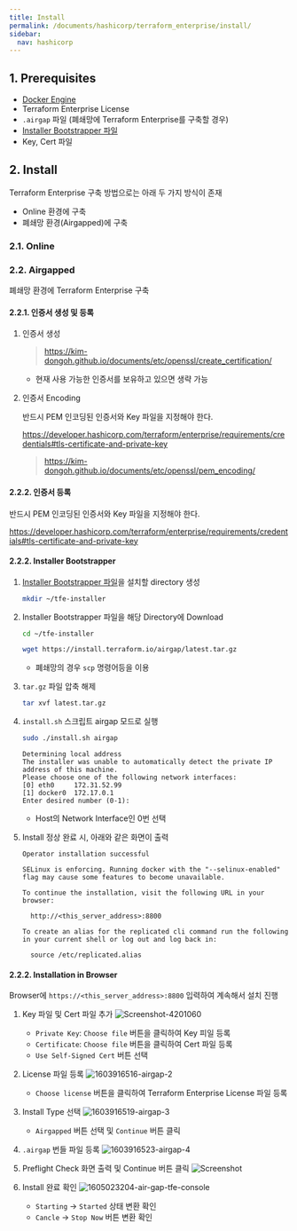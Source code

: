 ```yaml
---
title: Install
permalink: /documents/hashicorp/terraform_enterprise/install/
sidebar:
  nav: hashicorp
---
```


## 1. Prerequisites

* [Docker Engine](https://kim-dongoh.github.io/documents/container/docker/install/)
* Terraform Enterprise License
* `.airgap` 파일 (폐쇄망에 Terraform Enterprise를 구축할 경우)
* [Installer Bootstrapper 파일](https://install.terraform.io/airgap/latest.tar.gz)
* Key, Cert 파일



## 2. Install

Terraform Enterprise 구축 방법으로는 아래 두 가지 방식이 존재

* Online 환경에 구축
* 폐쇄망 환경(Airgapped)에 구축

### 2.1. Online

### 2.2. Airgapped

폐쇄망 환경에 Terraform Enterprise 구축

#### 2.2.1. 인증서 생성 및 등록

1. 인증서 생성

   > <https://kim-dongoh.github.io/documents/etc/openssl/create_certification/>

   * 현재 사용 가능한 인증서를 보유하고 있으면 생략 가능

2. 인증서 Encoding

   반드시 PEM 인코딩된 인증서와 Key 파일을 지정해야 한다.

   <https://developer.hashicorp.com/terraform/enterprise/requirements/credentials#tls-certificate-and-private-key>

   > <https://kim-dongoh.github.io/documents/etc/openssl/pem_encoding/>



#### 2.2.2. 인증서 등록

반드시 PEM 인코딩된 인증서와 Key 파일을 지정해야 한다. 

<https://developer.hashicorp.com/terraform/enterprise/requirements/credentials#tls-certificate-and-private-key>

#### 2.2.2. Installer Bootstrapper

1. [Installer Bootstrapper 파일](https://install.terraform.io/airgap/latest.tar.gz)을 설치할 directory 생성

   ```bash
   mkdir ~/tfe-installer
   ```

2. Installer Bootstrapper 파일을 해당  Directory에 Download
   ```bash
   cd ~/tfe-installer
   ```

   ```bash
   wget https://install.terraform.io/airgap/latest.tar.gz
   ```

   * 폐쇄망의 경우 `scp` 명령어등을 이용

3. `tar.gz` 파일 압축 해제

   ```bash
   tar xvf latest.tar.gz
   ```


4. `install.sh` 스크립트 airgap 모드로 실행

   ```bash
   sudo ./install.sh airgap
   ```

   ```
   Determining local address
   The installer was unable to automatically detect the private IP address of this machine.
   Please choose one of the following network interfaces:
   [0] eth0 	172.31.52.99
   [1] docker0	172.17.0.1
   Enter desired number (0-1):
   ```

   * Host의 Network Interface인 0번 선택

5. Install 정상 완료 시, 아래와 같은 화면이 출력
   ```
   Operator installation successful
   
   SELinux is enforcing. Running docker with the "--selinux-enabled" flag may cause some features to become unavailable.
   
   To continue the installation, visit the following URL in your browser:
   
     http://<this_server_address>:8800
   
   To create an alias for the replicated cli command run the following in your current shell or log out and log back in:
   
     source /etc/replicated.alias
   ```

#### 2.2.2. Installation in Browser

Browser에 `https://<this_server_address>:8800` 입력하여 계속해서 설치 진행

1. Key 파일 및 Cert 파일 추가
   ![Screenshot-4201060](https://hognod.synology.me:5543/2023/05/16/Screenshot-4201060.png)
   * `Private Key`: `Choose file` 버튼을 클릭하여 Key 피일 등록
   * `Certificate`: `Choose file` 버튼을 클릭하여 Cert 파일 등록
   * `Use Self-Signed Cert` 버튼 선택
2. License 파일 등록
   ![1603916516-airgap-2](https://hognod.synology.me:5543/2023/05/16/1603916516-airgap-2.webp)
   * `Choose license` 버튼을 클릭하여 Terraform Enterprise License 파일 등록
3. Install Type 선택
   ![1603916519-airgap-3](https://hognod.synology.me:5543/2023/05/16/1603916519-airgap-3.webp)
   * `Airgapped` 버튼 선택 및 `Continue` 버튼 클릭
4. `.airgap` 번들 파일 등록
   ![1603916523-airgap-4](https://hognod.synology.me:5543/2023/05/16/1603916523-airgap-4.webp)

5. Preflight Check 화면 출력 및 Continue 버튼 클릭
   ![Screenshot](https://hognod.synology.me:5543/2023/05/16/Screenshot.png)

6. Install 완료 확인
   ![1605023204-air-gap-tfe-console](https://hognod.synology.me:5543/2023/05/16/1605023204-air-gap-tfe-console.webp)
   * `Starting` -> `Started` 상태 변환 확인
   * `Cancle` -> `Stop Now` 버튼 변환 확인
